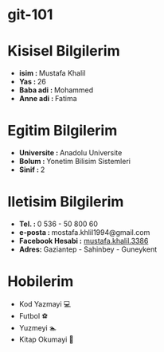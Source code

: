 # git-101

# Kisisel Bilgilerim
<ul> 
 
  <li><strong>isim : </strong> Mustafa Khalil</li>
  <li><strong>Yas : </strong> 26 </li>
  <li><strong>Baba adi : </strong> Mohammed </li>
    <li><strong>Anne adi : </strong> Fatima </li>
</ul> 

# Egitim Bilgilerim
<ul> 
 
  <li><strong>Universite : </strong> Anadolu Universite</li>
  <li><strong>Bolum : </strong> Yonetim Bilisim Sistemleri </li>
  <li><strong>Sinif : </strong> 2 </li>
</ul>

# Iletisim Bilgilerim
<ul> 
 
  <li><strong>Tel. : </strong> 0 536 - 50 800 60</li>
  <li><strong>e-posta : </strong> mostafa.khlil1994@gmail.com </li>
  <li><strong>Facebook Hesabi :</strong> <a href=""https://www.facebook.com/mustafa.khalil.3386">mustafa.khalil.3386</a></li>
  <li><strong>Adres: </strong> Gaziantep - Sahinbey - Guneykent  </li>
</ul>

# Hobilerim

<ul> 
 
  <li>Kod Yazmayi 💻 </li>
  <li>Futbol ⚽ </li>
  <li>Yuzmeyi 🏊 </li>
  <li>Kitap Okumayi 📖</li>
</ul>
